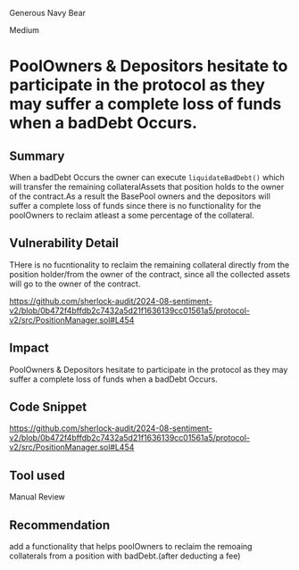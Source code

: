 Generous Navy Bear

Medium

# PoolOwners & Depositors hesitate to participate in the protocol as they may suffer a complete loss of funds when a badDebt Occurs.

## Summary
When a badDebt Occurs the owner can execute `liquidateBadDebt()` which will transfer the remaining collateralAssets that position holds to the owner of the contract.As a result the BasePool owners and the depositors will suffer a complete loss of funds since there is no functionality for the poolOwners to reclaim atleast a some percentage of the collateral.

## Vulnerability Detail

THere is  no fucntionality to reclaim the remaining collateral directly from the position holder/from the owner of the contract,  since all the collected  assets will go to the owner of the contract.

https://github.com/sherlock-audit/2024-08-sentiment-v2/blob/0b472f4bffdb2c7432a5d21f1636139cc01561a5/protocol-v2/src/PositionManager.sol#L454


## Impact
PoolOwners & Depositors hesitate to participate in the protocol as they may suffer a complete loss of funds when a badDebt Occurs.

## Code Snippet
https://github.com/sherlock-audit/2024-08-sentiment-v2/blob/0b472f4bffdb2c7432a5d21f1636139cc01561a5/protocol-v2/src/PositionManager.sol#L454
## Tool used

Manual Review

## Recommendation

add a functionality that helps poolOwners to reclaim the remoaing collaterals from a position with badDebt.(after deducting a fee)